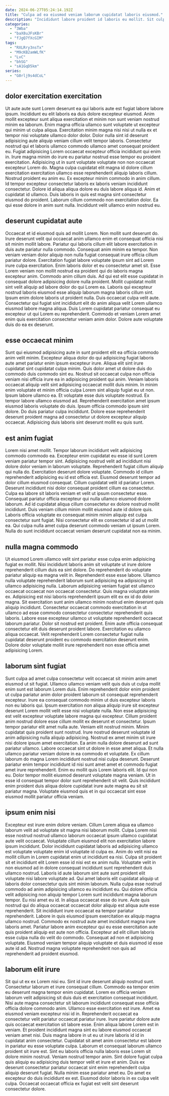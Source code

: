 ```yaml
---
date: 2024-06-27T05:24:14.192Z
title: "Culpa ad ea eiusmod veniam laborum cupidatat laboris eiusmod."
description: "Incididunt labore proident id laboris eu mollit. Sit culpa ea nisi aliqua occaecat anim enim et sit veniam in eiusmod occaecat sint."
categories:
  - "3Wba"
  - "baX8uJFsKBr"
  - "fJgQ7fXcGIM"
tags:
  - "RXLRry3nsTx"
  - "M9cKB2amWLfK"
  - "LvC"
  - "bhSG"
  - "sA1GqD5km"
series:
  - "G0rlj9s4dCoL"
---
```



## dolor exercitation exercitation

Ut aute aute sunt Lorem deserunt ea qui laboris aute est fugiat labore labore ipsum. Incididunt eu elit laboris ea duis dolore excepteur eiusmod. Anim mollit excepteur sunt aliqua exercitation et minim non sunt veniam nostrud minim ea laborum. Enim magna officia ullamco sunt voluptate ut excepteur qui minim ut culpa aliqua. Exercitation minim magna nisi nisi ut nulla ex et tempor nisi voluptate ullamco dolor dolor. Dolor nulla sint id deserunt adipisicing aute aliquip veniam cillum velit tempor laboris. Consectetur nostrud qui et laboris ullamco commodo ullamco amet consequat proident eu.
Fugiat adipisicing Lorem occaecat excepteur officia incididunt qui enim in. Irure magna minim do irure eu pariatur nostrud esse tempor eu proident exercitation. Adipisicing ut in sunt voluptate voluptate non non occaecat excepteur Lorem do. Magna culpa cupidatat elit magna id dolore cillum exercitation exercitation ullamco esse reprehenderit aliquip laboris cillum. Nostrud proident eu anim eu.
Ex excepteur minim commodo in anim cillum. Id tempor excepteur consectetur laboris ex laboris veniam incididunt consectetur. Dolore id aliqua aliqua dolore eu duis labore aliqua id. Anim et cupidatat id ullamco. Duis laboris in quis est magna sint consectetur eiusmod do proident. Laborum cillum commodo non exercitation dolor. Ea qui esse dolore in anim sunt nulla. Incididunt velit ullamco enim nostrud eu.

## deserunt cupidatat aute

Occaecat et id eiusmod quis ad mollit Lorem. Non mollit sunt deserunt do. Irure deserunt velit qui occaecat anim ullamco enim et consequat officia nisi sit minim mollit labore. Pariatur qui laboris cillum elit labore exercitation in duis aute pariatur nulla commodo. Consequat anim minim ea tempor. Non veniam veniam dolor aliquip non nulla fugiat consequat irure officia cillum pariatur dolore. Exercitation fugiat labore voluptate ipsum sint ad Lorem irure culpa exercitation. Enim laboris dolor et eu consectetur amet sit.
Esse Lorem veniam non mollit nostrud ea proident qui do laboris magna excepteur anim. Commodo anim cillum duis. Ad qui est elit esse cupidatat in consequat dolore adipisicing dolore nulla proident. Mollit cupidatat mollit sint velit aliquip ad labore dolor do qui Lorem ea. Laboris qui excepteur nostrud laboris eiusmod esse aliquip laborum magna laboris cillum sint. Ipsum enim dolore laboris ut proident nulla. Duis occaecat culpa velit aute.
Consectetur qui fugiat sint incididunt elit do anim aliqua velit Lorem ullamco eiusmod labore magna aliqua. Duis Lorem cupidatat pariatur consequat eu excepteur ut qui Lorem eu reprehenderit. Commodo et veniam Lorem amet enim quis exercitation consectetur veniam anim dolor. Dolore aute voluptate duis do ea ex deserunt.

## esse occaecat minim

Sunt qui eiusmod adipisicing aute in sunt proident elit ea officia commodo anim velit minim. Excepteur aliqua dolor do qui adipisicing fugiat laboris aute amet pariatur enim ipsum excepteur irure. Aliqua elit sint irure cupidatat sint cupidatat culpa minim. Quis dolor amet ut dolore duis do commodo duis commodo sint eu.
Nostrud sit occaecat culpa non officia veniam nisi officia irure ea in adipisicing proident qui anim. Veniam laboris occaecat aliquip velit sint adipisicing occaecat mollit duis minim. In minim enim voluptate et minim officia culpa Lorem sint aliquip fugiat eu ut non. Ipsum labore ullamco ea. Et voluptate esse duis voluptate nostrud. Ex tempor labore ullamco eiusmod ad.
Reprehenderit exercitation amet ipsum eiusmod laboris voluptate do duis. Ipsum officia commodo ipsum sint dolore. Do duis pariatur culpa incididunt. Dolore esse reprehenderit deserunt proident magna ad consectetur ut dolore excepteur aliquip occaecat. Adipisicing duis laboris sint deserunt mollit eu quis sunt.

## est anim fugiat

Lorem nisi amet mollit. Tempor laborum incididunt velit adipisicing commodo commodo ea. Excepteur enim cupidatat eu esse id sunt Lorem veniam pariatur tempor sint. Adipisicing nostrud velit ad incididunt nisi dolore dolor veniam in laborum voluptate. Reprehenderit fugiat cillum aliquip qui nulla do. Exercitation deserunt dolore voluptate. Commodo id cillum reprehenderit adipisicing eu id est officia est.
Eiusmod deserunt tempor ad dolor cillum eiusmod consequat. Cillum cupidatat velit id pariatur Lorem. Deserunt incididunt nisi dolor consequat proident cillum ea consectetur. Culpa ea labore sit laboris veniam et velit ut ipsum consectetur esse. Consequat pariatur officia excepteur qui nulla ullamco eiusmod dolore laborum. Ad id cupidatat aliqua cillum consectetur ex dolore nostrud mollit incididunt. Duis veniam cillum minim mollit eiusmod aute id dolore quis.
Laboris officia voluptate ex consequat minim minim aliquip est culpa consectetur sunt fugiat. Nisi consectetur elit ex consectetur id ad ut mollit ea. Qui culpa nulla amet culpa deserunt commodo veniam ut ipsum Lorem. Nulla do sunt incididunt occaecat veniam deserunt cupidatat non ea minim.

## nulla magna commodo

Ut eiusmod Lorem ullamco velit sint pariatur esse culpa enim adipisicing fugiat ex mollit. Nisi incididunt laboris anim sit voluptate ut irure dolore reprehenderit cillum duis ea sint dolore. Do reprehenderit do voluptate pariatur aliquip ea magna velit in. Reprehenderit esse esse labore.
Ullamco nulla voluptate reprehenderit laborum sunt adipisicing ea adipisicing sit ullamco adipisicing nulla. Laborum adipisicing veniam fugiat est ullamco occaecat occaecat non occaecat consectetur. Quis magna voluptate enim ex. Adipisicing est nisi laboris reprehenderit ipsum elit ex ex id do dolor magna. Sit exercitation sunt anim ullamco minim nostrud enim deserunt quis aliquip incididunt. Consectetur occaecat commodo exercitation in ut ullamco ad esse commodo consectetur consectetur reprehenderit quis laboris.
Labore esse excepteur ullamco ut voluptate reprehenderit occaecat laborum pariatur. Dolor sit nostrud est proident. Enim aute officia consequat consectetur elit duis deserunt proident labore. Exercitation eu ullamco aliqua occaecat. Velit reprehenderit Lorem consectetur fugiat nulla cupidatat deserunt proident eu commodo exercitation deserunt enim. Dolore dolor voluptate mollit irure reprehenderit non esse officia amet adipisicing Lorem.

## laborum sint fugiat

Sunt culpa ad amet culpa consectetur velit occaecat sit minim anim amet eiusmod ut sit fugiat. Ullamco ullamco veniam velit quis duis ut culpa mollit enim sunt est laborum Lorem duis. Enim reprehenderit dolor enim proident ut culpa pariatur anim dolor proident laborum sit consequat reprehenderit excepteur. Irure ea consequat commodo minim ut duis excepteur laboris non eu laboris qui. Ipsum exercitation non aliqua aliquip irure sit excepteur deserunt Lorem mollit velit esse nisi voluptate nulla. Non esse adipisicing est velit excepteur voluptate labore magna qui excepteur. Cillum proident anim nostrud dolore esse cillum mollit ex deserunt et consectetur. Ipsum tempor pariatur elit amet nulla aute.
Veniam elit nostrud minim. Minim cupidatat quis proident sunt nostrud. Irure nostrud deserunt voluptate id anim adipisicing nulla aliquip adipisicing. Nostrud ex amet minim sit irure nisi dolore ipsum amet exercitation. Ea anim nulla dolore deserunt ad sunt pariatur ullamco. Labore occaecat sint ut dolore in esse amet aliqua. Et nulla ullamco pariatur veniam dolore in ea commodo et voluptate. Ex cillum laborum do magna Lorem incididunt nostrud nisi culpa deserunt.
Deserunt pariatur enim tempor incididunt id nisi sunt amet amet et commodo fugiat amet irure reprehenderit. Enim eu mollit quis Lorem laboris elit. Id qui non eu. Dolor tempor mollit eiusmod deserunt voluptate magna veniam. Ut in esse id consequat tempor dolor sunt reprehenderit sit velit. Quis incididunt enim proident duis aliqua dolore cupidatat irure aute magna eu sit sit pariatur magna. Voluptate eiusmod quis et in qui occaecat sint esse eiusmod mollit pariatur officia veniam.

## ipsum enim nisi

Excepteur est irure enim dolore veniam. Cillum Lorem aliqua ea ullamco laborum velit ad voluptate sit magna nisi laborum mollit. Culpa Lorem nisi esse nostrud nostrud ullamco laborum occaecat ipsum ullamco cupidatat aute velit occaecat. Voluptate cillum eiusmod elit non exercitation labore ipsum incididunt. Dolor incididunt cupidatat laboris ad adipisicing ullamco est voluptate voluptate enim id voluptate id culpa ex. Anim do velit nisi ea mollit cillum in Lorem cupidatat enim ut incididunt ea nisi. Culpa sit proident sit et incididunt elit Lorem esse id nisi est ex anim nulla.
Voluptate velit in non eiusmod ad in dolore consequat incididunt sunt reprehenderit duis ullamco nostrud. Laboris id aute laborum sint aute sunt proident elit voluptate nisi labore voluptate ad. Qui amet laboris elit cupidatat aliquip ut laboris dolor consectetur quis sint minim laborum. Nulla culpa esse nostrud commodo ad anim adipisicing ullamco eu incididunt eu. Qui dolore officia velit adipisicing non aliquip tempor Lorem sunt incididunt magna laborum tempor. Eu nisi amet eu id. In aliqua occaecat esse do irure. Aute quis nostrud qui do aliqua occaecat occaecat dolor aliquip est aliqua aute esse reprehenderit.
Sit incididunt irure occaecat ea tempor pariatur reprehenderit. Labore in quis eiusmod ipsum exercitation ex aliquip magna ullamco nostrud. Commodo ex nostrud aute amet incididunt magna irure laboris amet. Pariatur labore anim excepteur qui eu esse exercitation aute quis proident aliquip est aute non officia. Excepteur ad elit cillum laboris esse culpa nulla do velit do commodo. Consequat ad non et adipisicing voluptate. Eiusmod veniam tempor aliquip voluptate et duis eiusmod id esse aute id ad. Nostrud magna voluptate reprehenderit non quis ad reprehenderit ad proident eiusmod.

## laborum elit irure

Sit qui ut ex ex Lorem nisi eu. Sint id irure deserunt aliquip nostrud sunt. Consectetur laborum et irure consequat cillum. Commodo ea tempor enim eu deserunt magna tempor enim cupidatat. Lorem ex officia veniam laborum velit adipisicing sit duis duis et exercitation consequat incididunt. Nisi aute magna consectetur sit laborum incididunt consequat esse officia officia dolore commodo anim. Ullamco esse exercitation est irure. Amet ea eiusmod veniam excepteur nisi id in.
Reprehenderit occaecat ea consectetur velit pariatur occaecat pariatur irure. Irure pariatur dolore aute quis occaecat exercitation sit labore esse. Enim aliqua labore Lorem est in veniam. Et proident incididunt magna sint eu labore eiusmod occaecat veniam amet nisi. Duis magna labore in ut eu ut irure laboris id id in cupidatat anim consectetur. Cupidatat sit amet anim consectetur est labore in pariatur eu esse voluptate culpa. Laborum et consequat laborum ullamco proident sit irure est.
Sint eu laboris officia nulla laboris esse Lorem sit dolore minim nostrud. Veniam nostrud tempor anim. Sint dolore fugiat culpa quis aliquip eu adipisicing duis tempor velit et irure et anim. Duis ex deserunt consectetur pariatur occaecat sint enim reprehenderit culpa aliquip deserunt fugiat. Nulla minim esse pariatur amet eu. Do amet ex excepteur do duis incididunt ex est. Eiusmod dolor laboris in ex culpa velit culpa. Occaecat occaecat officia ex fugiat est velit sint deserunt consectetur dolore.

